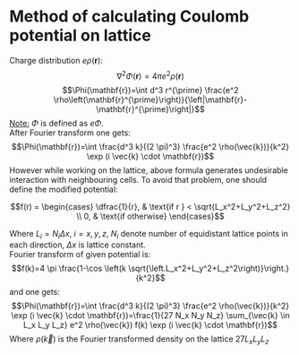 # Method of calculating Coulomb potential on lattice
Charge distribution $e\rho(\mathbf{r})$:
$$\nabla^2 \Phi(\mathbf{r})=4 \pi e^2 \rho(\mathbf{r})$$
$$\Phi(\mathbf{r})=\int d^3 r^{\prime} \frac{e^2 \rho\left(\mathbf{r}^{\prime}\right)}{\left|\mathbf{r}-\mathbf{r}^{\prime}\right|}$$
<ins>Note:</ins> $\Phi$ is defined as $e\Phi$. \
After Fourier transform one gets:
$$\Phi(\mathbf{r})=\int \frac{d^3 k}{(2 \pi)^3} \frac{e^2 \rho(\vec{k})}{k^2} \exp (i \vec{k} \cdot \mathbf{r})$$
However while working on the lattice, above formula generates undesirable interaction with neighbouring cells. To avoid that problem, one should define the modified potential:

$$f(r) = \begin{cases}
\dfrac{1}{r}, & \text{if r }  < \sqrt{L_x^2+L_y^2+L_z^2} \\
0, & \text{if otherwise}
\end{cases}$$

Where $L_i = N_i\Delta x$, $i = x, y, z$, $N_i$ denote number of equidistant lattice points in each direction, $\Delta x$ is lattice constant. \
Fourier transform of given potential is:
$$f(k)=4 \pi \frac{1-\cos \left(k \sqrt{\left.L_x^2+L_y^2+L_z^2\right)}\right.}{k^2}$$
and one gets:
$$\Phi(\mathbf{r})=\int \frac{d^3 k}{(2 \pi)^3} \frac{e^2 \rho(\vec{k})}{k^2} \exp (i \vec{k} \cdot \mathbf{r})=\frac{1}{27 N_x N_y N_z} \sum_{\vec{k} \in L_x L_y L_z} e^2 \rho(\vec{k}) f(k) \exp (i \vec{k} \cdot \mathbf{r})$$
Where $\rho(\vec{k})$ is the Fourier transformed density on the lattice $27L_xL_yL_z$
